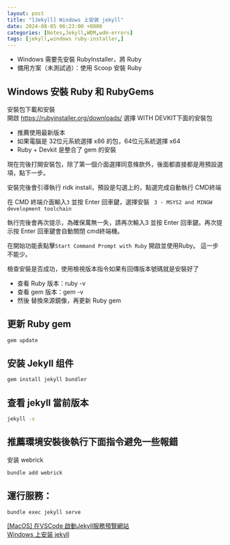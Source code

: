 ```yaml
---
layout: post
title: "[Jekyll] Windows 上安装 jekyll"
date: 2024-08-05 06:23:00 +0800
categories: [Notes,Jekyll,WDM,wdm-errors]
tags: [jekyll,windows ruby-installer,]
---
```


- Windows 需要先安裝 RubyInstaller，將 Ruby
- 備用方案（未測試過）：使用 Scoop 安裝 Ruby
 
## Windows 安裝 Ruby 和 RubyGems
安裝包下載和安裝        
開啟 <https://rubyinstaller.org/downloads/> 選擇 WITH DEVKIT下面的安裝包

- 推薦使用最新版本
- 如果電腦是 32位元系統選擇 x86 的包，64位元系統選擇 x64
- Ruby + Devkit 是整合了 gem 的安裝

現在完後打開安裝包，除了第一個介面選擇同意條款外，後面都直接都是用預設選項，點下一步。

安裝完後會引導執行 ridk install，預設是勾選上的，點選完成自動執行 CMD終端

在 CMD 終端介面輸入`3` 並按 Enter 回車鍵，選擇安裝 ` 3 - MSYS2 and MINGW development toolchain`

執行完後會再次提示，為確保萬無一失，請再次輸入3 並按 Enter 回車鍵。再次提示按 Enter 回車鍵會自動關閉 cmd終端機。

在開始功能表點擊`Start Command Prompt with Ruby` 開啟並使用Ruby。 這一步不能少。

檢查安裝是否成功，使用檢視版本指令如果有回傳版本號碼就是安裝好了    

- 查看 Ruby 版本：ruby -v
- 查看 gem 版本：gem -v
- 然後 替換來源鏡像，再更新 Ruby gem

##  更新 Ruby gem

```cmd
gem update
```

## 安装 Jekyll 组件

```cmd
gem install jekyll bundler
```

## 查看 jekyll 當前版本

```cmd
jekyll -v
```

## 推薦環境安裝後執行下面指令避免一些報錯
安装 webrick

```cmd
bundle add webrick
```

## 運行服務：

```cmd
bundle exec jekyll serve
```


[[MacOS] 在VSCode 啟動Jekyll服務預覽網站](https://riivalin.github.io/posts/2023/02/vscode-run-jekyll-serve/)    
[Windows 上安装 jekyll ](https://1px.run/jekyll/windows/)